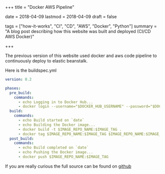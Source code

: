 +++
title = "Docker AWS Pipeline"

date = 2018-04-09
lastmod = 2018-04-09
draft = false

tags = ["how-it-works", "CI", "CD", "AWS", "Docker", "Python"]
summary = "A blog post describing how this website was built and deployed (CI/CD AWS Docker)"


+++

The previous version of this website used docker and aws code pipeline to continuously deploy to elastic beanstalk.

Here is the buildspec.yml
```yml
version: 0.2

phases:
  pre_build:
    commands:
      - echo Logging in to Docker Hub...
      - docker login --username="$DOCKER_HUB_USERNAME" --password="$DOCKER_HUB_PASSWORD"          
  build:
    commands:
      - echo Build started on `date`
      - echo Building the Docker image...
      - docker build -t $IMAGE_REPO_NAME:$IMAGE_TAG .
      - docker tag $IMAGE_REPO_NAME:$IMAGE_TAG $IMAGE_REPO_NAME:$IMAGE_TAG
  post_build:
    commands:
      - echo Build completed on `date`
      - echo Pushing the Docker image...
      - docker push $IMAGE_REPO_NAME:$IMAGE_TAG
```

If you are really curious the full source can be found on [github](https://github.com/dddiaz/Home)

